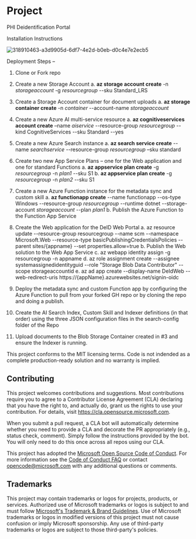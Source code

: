 # Project

PHI Deidentification Portal

Installation Instructions

![318910463-a3d9905d-6df7-4e2d-b0eb-d0c4e7e2ecb5](https://github.com/microsoft/PHIDeIDPortal/assets/112185610/1f74e6b9-0f94-40db-9fa8-aadd04433d24)
 
Deployment Steps –
1.	Clone or Fork repo
2.	Create a new Storage Account
  a.	**az storage account create** -n _storageaccount_ -g _resourcegroup_ --sku Standard_LRS
  
3.	Create a Storage Account container for document uploads
  a.	**az storage container create** -n _container_ --account-name _storageaccount_
  
4.	Create a new Azure AI multi-service resource
  a.	**az cognitiveservices account create** –name _aiservice_ --resource-group _resourcegroup_ --kind CognitiveServices --sku Standard --yes
  
5.	Create a new Azure Search instance
  a.	**az search service create** --name _searchservice_ --resource-group _resourcegroup_ –sku standard
  
6.	Create two new App Service Plans – one for the Web application and one for standard Functions
  a.	**az appservice plan create** -g _resourcegroup_ -n _plan1_ --sku S1
  b.	**az appservice plan create** -g _resourcegroup_ -n _plan2_ --sku S1
  
8.	Create a new Azure Function instance for the metadata sync and custom skill
  a.	**az functionapp create** --name functionapp --os-type Windows --resource-group _resourcegroup_ --runtime dotnet --storage-account _storageaccount_ --plan _plan1_
  b. Publish the Azure Function to the Function App Service

9.	Create the Web application for the DeID Web Portal
  a. az resource update --resource-group resourcegroup --name scm --namespace Microsoft.Web --resource-type basicPublishingCredentialsPolicies --parent sites/{appname} --set properties.allow=true
  b. Publish the Web solution to the Web App Service
  c. az webapp identity assign -g resourcegroup -n appname
  d. az role assignment create --assignee systemassignedidentityguid --role "Storage Blob Data Contributor" --scope storageaccountid
  e. az ad app create --display-name DeIdWeb --web-redirect-uris https://{appName}.azurewebsites.net/signin-oidc
  
10.	Deploy the metadata sync and custom Function app by configuring the Azure Function to pull from your forked GH repo or by cloning the repo and doing a publish.
11.	Create the AI Search Index, Custom Skill and Indexer definitions (in that order) using the three JSON configuration files in the search-config folder of the Repo
12.	Upload documents to the Blob Storage Container created in #3 and ensure the Indexer is running.

This project conforms to the MIT licensing terms. Code is not indended as a complete production-ready solution and no warranty is implied.

## Contributing

This project welcomes contributions and suggestions.  Most contributions require you to agree to a
Contributor License Agreement (CLA) declaring that you have the right to, and actually do, grant us
the rights to use your contribution. For details, visit https://cla.opensource.microsoft.com.

When you submit a pull request, a CLA bot will automatically determine whether you need to provide
a CLA and decorate the PR appropriately (e.g., status check, comment). Simply follow the instructions
provided by the bot. You will only need to do this once across all repos using our CLA.

This project has adopted the [Microsoft Open Source Code of Conduct](https://opensource.microsoft.com/codeofconduct/).
For more information see the [Code of Conduct FAQ](https://opensource.microsoft.com/codeofconduct/faq/) or
contact [opencode@microsoft.com](mailto:opencode@microsoft.com) with any additional questions or comments.

## Trademarks

This project may contain trademarks or logos for projects, products, or services. Authorized use of Microsoft 
trademarks or logos is subject to and must follow 
[Microsoft's Trademark & Brand Guidelines](https://www.microsoft.com/en-us/legal/intellectualproperty/trademarks/usage/general).
Use of Microsoft trademarks or logos in modified versions of this project must not cause confusion or imply Microsoft sponsorship.
Any use of third-party trademarks or logos are subject to those third-party's policies.
